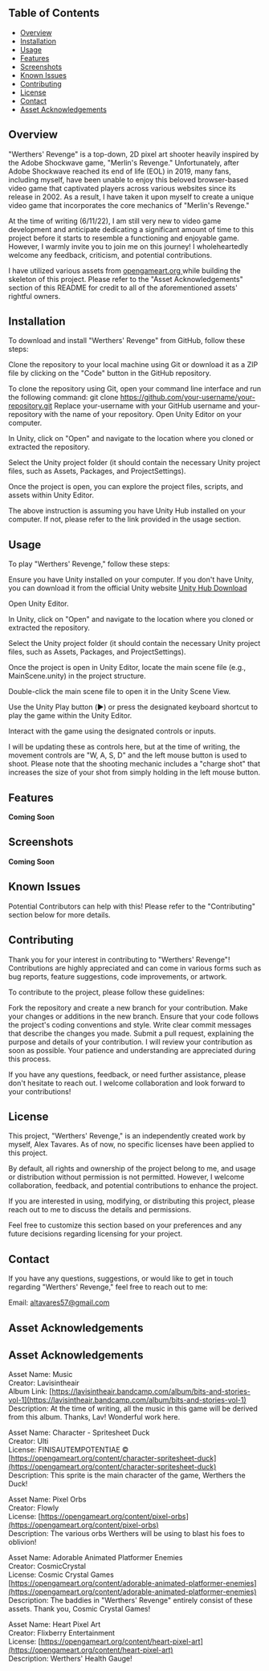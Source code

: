 ## Table of Contents
- [Overview](#overview)
- [Installation](#installation)
- [Usage](#usage)
- [Features](#features)
- [Screenshots](#screenshots)
- [Known Issues](#known-issues)
- [Contributing](#contributing)
- [License](#license)
- [Contact](#contact)
- [Asset Acknowledgements](#asset-acknowledgements)

## Overview

"Werthers' Revenge" is a top-down, 2D pixel art shooter heavily inspired by the Adobe Shockwave game, "Merlin's Revenge." Unfortunately, after Adobe Shockwave reached its end of life (EOL) in 2019, many fans, including myself, have been unable to enjoy this beloved browser-based video game that captivated players across various websites since its release in 2002. As a result, I have taken it upon myself to create a unique video game that incorporates the core mechanics of "Merlin's Revenge."

At the time of writing (6/11/22), I am still very new to video game development and anticipate dedicating a significant amount of time to this project before it starts to resemble a functioning and enjoyable game. However, I warmly invite you to join me on this journey! I wholeheartedly welcome any feedback, criticism, and potential contributions. 

I have utilized various assets from [opengameart.org ](https://opengameart.org/) while building the skeleton of this project. Please refer to the "Asset Acknowledgements" section of this README for credit to all of the aforementioned assets' rightful owners.


## Installation
To download and install "Werthers' Revenge" from GitHub, follow these steps:

Clone the repository to your local machine using Git or download it as a ZIP file by clicking on the "Code" button in the GitHub repository.

To clone the repository using Git, open your command line interface and run the following command:
git clone https://github.com/your-username/your-repository.git
Replace your-username with your GitHub username and your-repository with the name of your repository.
Open Unity Editor on your computer.

In Unity, click on "Open" and navigate to the location where you cloned or extracted the repository.

Select the Unity project folder (it should contain the necessary Unity project files, such as Assets, Packages, and ProjectSettings).

Once the project is open, you can explore the project files, scripts, and assets within Unity Editor.

The above instruction is assuming you have Unity Hub installed on your computer. If not, please refer to the link provided in the usage section.

## Usage
To play "Werthers' Revenge," follow these steps:

Ensure you have Unity installed on your computer. If you don't have Unity, you can download it from the official Unity website [Unity Hub Download](https://unity.com/download)

Open Unity Editor.

In Unity, click on "Open" and navigate to the location where you cloned or extracted the repository.

Select the Unity project folder (it should contain the necessary Unity project files, such as Assets, Packages, and ProjectSettings).

Once the project is open in Unity Editor, locate the main scene file (e.g., MainScene.unity) in the project structure.

Double-click the main scene file to open it in the Unity Scene View.

Use the Unity Play button (▶️) or press the designated keyboard shortcut to play the game within the Unity Editor.

Interact with the game using the designated controls or inputs. 

I will be updating these as controls here, but at the time of writing, the movement controls are "W, A, S, D" and the left mouse button is used to shoot. Please note that the shooting mechanic includes a "charge shot" that increases the size of your shot from simply holding in the left mouse button. 

## Features
**Coming Soon**

## Screenshots
**Coming Soon**

## Known Issues
Potential Contributors can help with this! Please refer to the "Contributing" section below for more details. 


## Contributing
Thank you for your interest in contributing to "Werthers' Revenge"! Contributions are highly appreciated and can come in various forms such as bug reports, feature suggestions, code improvements, or artwork.

To contribute to the project, please follow these guidelines:

Fork the repository and create a new branch for your contribution.
Make your changes or additions in the new branch.
Ensure that your code follows the project's coding conventions and style.
Write clear commit messages that describe the changes you made.
Submit a pull request, explaining the purpose and details of your contribution.
I will review your contribution as soon as possible. Your patience and understanding are appreciated during this process.

If you have any questions, feedback, or need further assistance, please don't hesitate to reach out. I welcome collaboration and look forward to your contributions!


## License

This project, "Werthers' Revenge," is an independently created work by myself, Alex Tavares. As of now, no specific licenses have been applied to this project.

By default, all rights and ownership of the project belong to me, and usage or distribution without permission is not permitted. However, I welcome collaboration, feedback, and potential contributions to enhance the project.

If you are interested in using, modifying, or distributing this project, please reach out to me to discuss the details and permissions.

Feel free to customize this section based on your preferences and any future decisions regarding licensing for your project.

## Contact

If you have any questions, suggestions, or would like to get in touch regarding "Werthers' Revenge," feel free to reach out to me:

Email: altavares57@gmail.com

## Asset Acknowledgements

## Asset Acknowledgements

Asset Name: Music<br>
Creator: Lavisintheair<br>
Album Link: [https://lavisintheair.bandcamp.com/album/bits-and-stories-vol-1](https://lavisintheair.bandcamp.com/album/bits-and-stories-vol-1)<br>
Description: At the time of writing, all the music in this game will be derived from this album. Thanks, Lav! Wonderful work here.

Asset Name: Character - Spritesheet Duck<br>
Creator: Ulti<br>
License: FINISAUTEMPOTENTIAE © [https://opengameart.org/content/character-spritesheet-duck](https://opengameart.org/content/character-spritesheet-duck)<br>
Description: This sprite is the main character of the game, Werthers the Duck!

Asset Name: Pixel Orbs<br>
Creator: Flowly<br>
License: [https://opengameart.org/content/pixel-orbs](https://opengameart.org/content/pixel-orbs)<br>
Description: The various orbs Werthers will be using to blast his foes to oblivion!

Asset Name: Adorable Animated Platformer Enemies<br>
Creator: CosmicCrystal<br>
License: Cosmic Crystal Games [https://opengameart.org/content/adorable-animated-platformer-enemies](https://opengameart.org/content/adorable-animated-platformer-enemies)<br>
Description: The baddies in "Werthers' Revenge" entirely consist of these assets. Thank you, Cosmic Crystal Games!

Asset Name: Heart Pixel Art<br>
Creator: Flixberry Entertainment<br>
License: [https://opengameart.org/content/heart-pixel-art](https://opengameart.org/content/heart-pixel-art)<br>
Description: Werthers' Health Gauge!

